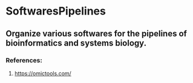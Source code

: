 # SoftwaresPipelines
Organize various softwares for the pipelines of bioinformatics and systems biology.                         
----------------------------------------             
### References:
1. https://omictools.com/              

